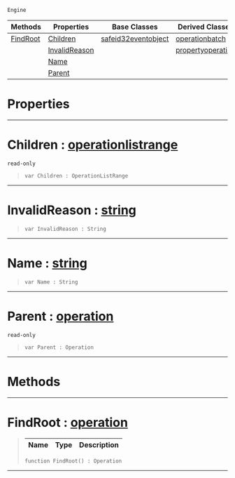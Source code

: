  `Engine`

|Methods|Properties|Base Classes|Derived Classes|
|---|---|---|---|
|[ FindRoot](https://github.com/ZilchEngine/ZilchDocs/blob/master/code_reference/class_reference/operation.markdown#findroot-zero-engine-doc)|[ Children](https://github.com/ZilchEngine/ZilchDocs/blob/master/code_reference/class_reference/operation.markdown#children-zero-engine-doc)|[safeid32eventobject](https://github.com/ZilchEngine/ZilchDocs/blob/master/code_reference/class_reference/safeid32eventobject.markdown)|[operationbatch](https://github.com/ZilchEngine/ZilchDocs/blob/master/code_reference/class_reference/operationbatch.markdown)|
| |[ InvalidReason](https://github.com/ZilchEngine/ZilchDocs/blob/master/code_reference/class_reference/operation.markdown#invalidreason-zero-engin)| |[propertyoperation](https://github.com/ZilchEngine/ZilchDocs/blob/master/code_reference/class_reference/propertyoperation.markdown)|
| |[ Name](https://github.com/ZilchEngine/ZilchDocs/blob/master/code_reference/class_reference/operation.markdown#name-zero-engine-documen)| | |
| |[ Parent](https://github.com/ZilchEngine/ZilchDocs/blob/master/code_reference/class_reference/operation.markdown#parent-zero-engine-docum)| | |


 #  Properties


---  
 #  Children : [operationlistrange](https://github.com/ZilchEngine/ZilchDocs/blob/master/code_reference/class_reference/operationlistrange.markdown)

 `read-only`

> 
> ``` lang=cpp, name=Nada
> var Children : OperationListRange


---  
 #  InvalidReason : [string](https://github.com/ZilchEngine/ZilchDocs/blob/master/code_reference/nada_base_types/string.markdown)

> 
> ``` lang=cpp, name=Nada
> var InvalidReason : String


---  
 #  Name : [string](https://github.com/ZilchEngine/ZilchDocs/blob/master/code_reference/nada_base_types/string.markdown)

> 
> ``` lang=cpp, name=Nada
> var Name : String


---  
 #  Parent : [operation](https://github.com/ZilchEngine/ZilchDocs/blob/master/code_reference/class_reference/operation.markdown)

 `read-only`

> 
> ``` lang=cpp, name=Nada
> var Parent : Operation


---  
 #  Methods


---  
 #  FindRoot : [operation](https://github.com/ZilchEngine/ZilchDocs/blob/master/code_reference/class_reference/operation.markdown)

> 
> |Name|Type|Description|
> |---|---|---|
> ``` lang=cpp, name=Nada
> function FindRoot() : Operation
> ``` 


---  
 

 
